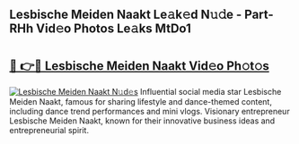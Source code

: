 ## Lesbische Meiden Naakt Le𝚊k𝚎d N𝚞𝚍e - Part-RHh Vid𝚎o Photos Le𝚊ks MtDo1

# <h2><a href="http://fb2mait.evod.top/?m=Lesbische+Meiden+Naakt">🔗 👉🔴 Lesbische Meiden Naakt Vid𝚎o Ph𝚘t𝚘s</a></h2>

[![Lesbische Meiden Naakt N𝚞d𝚎s](https://i.imgur.com/8V9OHl7.gif)](http://fb2mait.evod.top/?m=Lesbische+Meiden+Naakt)
Influential social media star Lesbische Meiden Naakt, famous for sharing lifestyle and dance-themed content, including dance trend performances and mini vlogs. Visionary entrepreneur Lesbische Meiden Naakt, known for their innovative business ideas and entrepreneurial spirit. 
